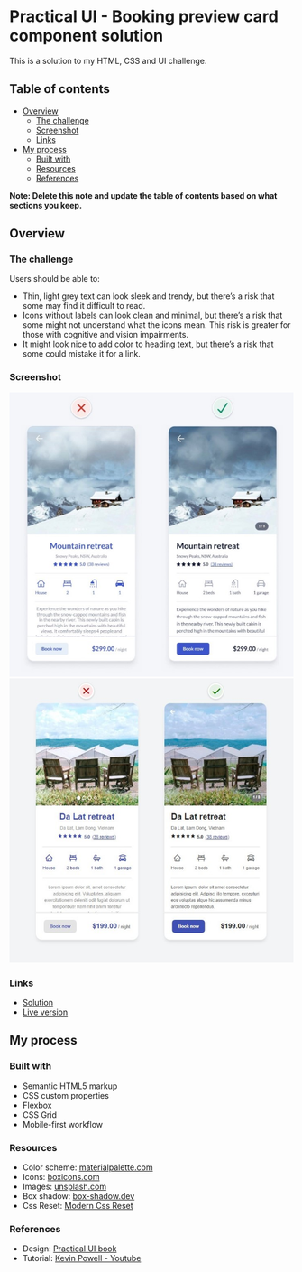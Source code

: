 # Practical UI - Booking preview card component solution

This is a solution to my HTML, CSS and UI challenge.

## Table of contents

- [Overview](#overview)
  - [The challenge](#the-challenge)
  - [Screenshot](#screenshot)
  - [Links](#links)
- [My process](#my-process)
  - [Built with](#built-with)
  - [Resources](#resources)
  - [References](#references)

**Note: Delete this note and update the table of contents based on what sections you keep.**

## Overview

### The challenge

Users should be able to:

- Thin, light grey text can look sleek and trendy, but there’s a risk that some may find it difficult to read.
- Icons without labels can look clean and minimal, but there’s a risk that some might not understand what the icons mean. This risk is greater for those with cognitive and vision impairments.
- It might look nice to add color to heading text, but there’s a risk that some could mistake it for a link.

### Screenshot

![screenshot of the Practical UI book - page 16](img/Web%20capture_27-8-2023_11380_.jpg)
![screenshot of my solution](img/Web%20capture_2-9-2023_11859_127.0.0.1.jpeg)

### Links

- [Solution](https://github.com/XuHaoCode/xuhaocode.github.io/tree/main/books/practical-ui/01)
- [Live version](https://xuhaocode.github.io/books/practical-ui/01/index.html)

## My process

### Built with

- Semantic HTML5 markup
- CSS custom properties
- Flexbox
- CSS Grid
- Mobile-first workflow

### Resources

- Color scheme: [materialpalette.com](https://www.materialpalette.com/indigo/indigo)
- Icons: [boxicons.com](https://boxicons.com/usage)
- Images: [unsplash.com](https://unsplash.com/photos/nXQOpI-lOBY)
- Box shadow: [box-shadow.dev](https://box-shadow.dev)
- Css Reset: [Modern Css Reset](https://www.joshwcomeau.com/css/custom-css-reset/)

### References

- Design: [Practical UI book](https://www.practical-ui.com/)
- Tutorial: [Kevin Powell - Youtube](https://www.youtube.com/watch?v=B2WL6KkqhLQ)

